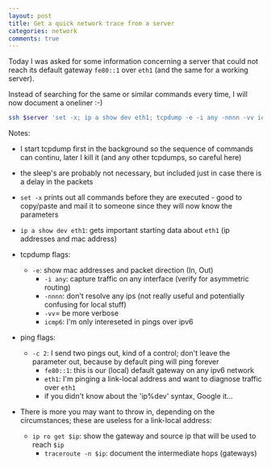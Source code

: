 ```yaml
---
layout: post
title: Get a quick network trace from a server
categories: network
comments: true
---
```


Today I was asked for some information concerning a server that could not reach its default gateway `fe80::1` over `eth1` (and the same for a working server).

Instead of searching for the same or similar commands every time, I will now document a oneliner :-)

```bash
ssh $server 'set -x; ip a show dev eth1; tcpdump -e -i any -nnnn -vv icmp6 & sleep 1; ping6 -c 2 fe80::1%eth1; sleep 1; killall tcpdump'
```

Notes:
* I start tcpdump first in the background so the sequence of commands can continu, later I kill it (and any other tcpdumps, so careful here)
* the sleep's are probably not necessary, but included just in case there is a delay in the packets
* `set -x` prints out all commands before they are executed - good to copy/paste and mail it to someone since they will now know the parameters
* `ip a show dev eth1`: gets important starting data about `eth1` (ip addresses and mac address)
* tcpdump flags:
  * `-e`: show mac addresses and packet direction (In, Out)
	* `-i any`: capture traffic on any interface (verify for asymmetric routing)
	* `-nnnn`: don't resolve any ips (not really useful and potentially confusing for local stuff)
	* `-vv`= be more verbose
	* `icmp6`: I'm only intereseted in pings over ipv6
* ping flags:
  * `-c 2`: I send two pings out, kind of a control; don't leave the parameter out, because by default ping will ping forever
	* `fe80::1`: this is our (local) default gateway on any ipv6 network
	* `eth1`: I'm pinging a link-local address and want to diagnose traffic over `eth1`
    * if you didn't know about the 'ip%dev' syntax, Google it...

* There is more you may want to throw in, depending on the circumstances; these are useless for a link-local address:
  * `ip ro get $ip`: show the gateway and source ip that will be used to reach `$ip`
	* `traceroute -n $ip`: document the intermediate hops (gateways)
